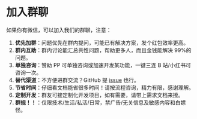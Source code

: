 # 加入群聊

如果你有微信，可以加入我们的群聊，注意：

1. **优先加群**：问题优先在群内提问，可能已有解决方案，发个红包效率更高。
2. **群内互助**：群内讨论能汇总共性问题，帮助更多人，而且金钱能解决 99%的问题。
3. **单独咨询**：赞助 PP 可单独咨询或加速开发某功能，一键三连 B 站/小红书可咨询一次。
4. **替代渠道**：不方便进群交流？GitHub 提 [issue](https://github.com/Sjj1024/PakePlus/issues) 也行。
5. **节省时间**：仔细看文档能省很多时间！请按流程咨询，精力有限，感谢理解。
6. **定制开发**：群友可接定制化开发项目，如有需要，请带上需求文档来撩。
7. **群规！！**：仅限技术/生活/私活/日常，禁广告/无关信息及敏感内容和白嫖怪。

 <Qun />

<script setup>
import Qun from '../../components/qun.vue'
</script>
